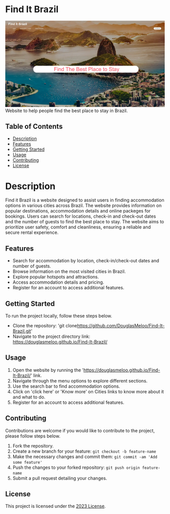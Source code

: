 # Find It Brazil
![Screenshot](./assets/images/homepage.webp)
Website to help people find the best place to stay in Brazil.

## Table of Contents

- [Description](#description)
- [Features](#features)
- [Getting Started](#getting-started)
- [Usage](#usage)
- [Contributing](#contributing)
- [License](#license)

# Description

Find it Brazil is a website designed to assist users in finding accommodation options in various cities across Brazil.
The website provides information on popular destinations, accommodation details and online packeges for bookings. Users can
search for locations, check-in and check-out dates and the number of guests to find the best place to stay. The website aims
to prioritize user safety, comfort and cleanliness, ensuring a reliable and secure rental experience.

## Features

- Search for accommodation by location, check-in/check-out dates and number of guests.
- Browse information on the most visited cities in Brazil.
- Explore popular hotspots and attractions.
- Access accommodation details and pricing.
- Register for an account to access additional features.

## Getting Started

To run the project locally, follow these steps below.

- Clone the repository: 'git clone<https://github.com/DouglasMeloo/Find-It-Brazil.git>'
- Navigate to the project directory link: https://douglasmeloo.github.io/Find-It-Brazil/ 

## Usage

1. Open the website by running the 'https://douglasmeloo.github.io/Find-It-Brazil/' link.
2. Navigate through the menu options to explore different sections.
3. Use the search bar to find accommodation options.
4. Click on 'click here' or 'Know more' on Cities links to know more about it and what to do.
5. Register for an account to access additional features.

## Contributing

Contributions are welcome if you would like to contribute to the project, please follow steps below.

1. Fork the repository.
2. Create a new branch for your feature: `git checkout -b feature-name`
3. Make the necessary changes and commit them: `git commit -am 'Add some feature'`
4. Push the changes to your forked repository: `git push origin feature-name`
5. Submit a pull request detailing your changes.

## License

This project is licensed under the [2023 License](LICENSE).